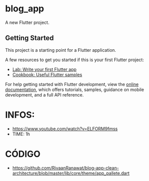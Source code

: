 # blog_app

A new Flutter project.

## Getting Started

This project is a starting point for a Flutter application.

A few resources to get you started if this is your first Flutter project:

- [Lab: Write your first Flutter app](https://docs.flutter.dev/get-started/codelab)
- [Cookbook: Useful Flutter samples](https://docs.flutter.dev/cookbook)

For help getting started with Flutter development, view the
[online documentation](https://docs.flutter.dev/), which offers tutorials,
samples, guidance on mobile development, and a full API reference.

# INFOS:
- https://www.youtube.com/watch?v=ELFORM9fmss
- TIME: 1h


# CÓDIGO
- https://github.com/RivaanRanawat/blog-app-clean-architecture/blob/master/lib/core/theme/app_pallete.dart
